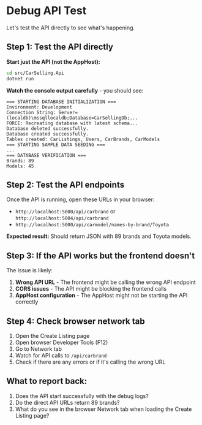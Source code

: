 # Debug API Test

Let's test the API directly to see what's happening.

## Step 1: Test the API directly

**Start just the API (not the AppHost):**
```bash
cd src/CarSelling.Api
dotnet run
```

**Watch the console output carefully** - you should see:
```
=== STARTING DATABASE INITIALIZATION ===
Environment: Development
Connection String: Server=(localdb)\mssqllocaldb;Database=CarSellingDb;...
FORCE: Recreating database with latest schema...
Database deleted successfully.
Database created successfully.
Tables created: CarListings, Users, CarBrands, CarModels
=== STARTING SAMPLE DATA SEEDING ===
...
=== DATABASE VERIFICATION ===
Brands: 89
Models: 45
```

## Step 2: Test the API endpoints

Once the API is running, open these URLs in your browser:
- `http://localhost:5000/api/carbrand` or `http://localhost:5004/api/carbrand`
- `http://localhost:5000/api/carmodel/names-by-brand/Toyota`

**Expected result:** Should return JSON with 89 brands and Toyota models.

## Step 3: If the API works but the frontend doesn't

The issue is likely:
1. **Wrong API URL** - The frontend might be calling the wrong API endpoint
2. **CORS issues** - The API might be blocking the frontend calls
3. **AppHost configuration** - The AppHost might not be starting the API correctly

## Step 4: Check browser network tab

1. Open the Create Listing page
2. Open browser Developer Tools (F12)
3. Go to Network tab
4. Watch for API calls to `/api/carbrand`
5. Check if there are any errors or if it's calling the wrong URL

## What to report back:

1. Does the API start successfully with the debug logs?
2. Do the direct API URLs return 89 brands?
3. What do you see in the browser Network tab when loading the Create Listing page?